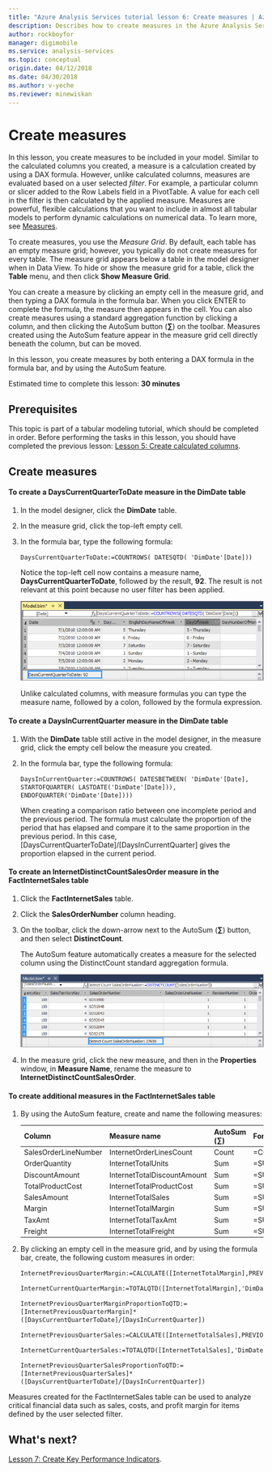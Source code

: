 ```yaml
---
title: "Azure Analysis Services tutorial lesson 6: Create measures | Azure"
description: Describes how to create measures in the Azure Analysis Services tutorial project. 
author: rockboyfor
manager: digimobile
ms.service: analysis-services
ms.topic: conceptual
origin.date: 04/12/2018
ms.date: 04/30/2018
ms.author: v-yeche
ms.reviewer: minewiskan
---
```

# Create measures

In this lesson, you create measures to be included in your model. Similar to the calculated columns you created, a measure is a calculation created by using a DAX formula. However, unlike calculated columns, measures are evaluated based on a user selected *filter*. For example, a particular column or slicer added to the Row Labels field in a PivotTable. A value for each cell in the filter is then calculated by the applied measure. Measures are powerful, flexible calculations that you want to include in almost all tabular models to perform dynamic calculations on numerical data. To learn more, see [Measures](https://docs.microsoft.com/sql/analysis-services/tabular-models/measures-ssas-tabular).

To create measures, you use the *Measure Grid*. By default, each table has an empty measure grid; however, you typically do not create measures for every table. The measure grid appears below a table in the model designer when in Data View. To hide or show the measure grid for a table, click the **Table** menu, and then click **Show Measure Grid**.  

You can create a measure by clicking an empty cell in the measure grid, and then typing a DAX formula in the formula bar. When you click ENTER to complete the formula, the measure then appears in the cell. You can also create measures using a standard aggregation function by clicking a column, and then clicking the AutoSum button (**∑**) on the toolbar. Measures created using the AutoSum feature appear in the measure grid cell directly beneath the column, but can be moved.  

In this lesson, you create measures by both entering a DAX formula in the formula bar, and by using the AutoSum feature.  

Estimated time to complete this lesson: **30 minutes**  

## Prerequisites  
This topic is part of a tabular modeling tutorial, which should be completed in order. Before performing the tasks in this lesson, you should have completed the previous lesson: [Lesson 5: Create calculated columns](../tutorials/aas-lesson-5-create-calculated-columns.md).  

## Create measures  

#### To create a DaysCurrentQuarterToDate measure in the DimDate table  

1.  In the model designer, click the **DimDate** table.  

2.  In the measure grid, click the top-left empty cell.  

3.  In the formula bar, type the following formula:  

    ```
    DaysCurrentQuarterToDate:=COUNTROWS( DATESQTD( 'DimDate'[Date])) 
    ```

    Notice the top-left cell now contains a measure name, **DaysCurrentQuarterToDate**, followed by the result, **92**. The result is not relevant at this point because no user filter has been applied.

    ![aas-lesson6-newmeasure](../tutorials/media/aas-lesson6-newmeasure.png) 

    Unlike calculated columns, with measure formulas you can type the measure name, followed by a colon, followed by the formula expression.

#### To create a DaysInCurrentQuarter measure in the DimDate table  

1.  With the **DimDate** table still active in the model designer, in the measure grid, click the empty cell below the measure you created.  

2.  In the formula bar, type the following formula:  

    ```
    DaysInCurrentQuarter:=COUNTROWS( DATESBETWEEN( 'DimDate'[Date], STARTOFQUARTER( LASTDATE('DimDate'[Date])), ENDOFQUARTER('DimDate'[Date])))
    ```

    When creating a comparison ratio between one incomplete period and the previous period. The formula must calculate the proportion of the period that has elapsed and compare it to the same proportion in the previous period. In this case, [DaysCurrentQuarterToDate]/[DaysInCurrentQuarter] gives the proportion elapsed in the current period.  

#### To create an InternetDistinctCountSalesOrder measure in the FactInternetSales table  

1.  Click the **FactInternetSales** table.   

2.  Click the **SalesOrderNumber** column heading.  

3.  On the toolbar, click the down-arrow next to the AutoSum (**∑**) button, and then select **DistinctCount**.  

    The AutoSum feature automatically creates a measure for the selected column using the DistinctCount standard aggregation formula.  

    ![aas-lesson6-newmeasure2](../tutorials/media/aas-lesson6-newmeasure2.png)

4.  In the measure grid, click the new measure, and then in the **Properties** window, in **Measure Name**, rename the measure to **InternetDistinctCountSalesOrder**. 

#### To create additional measures in the FactInternetSales table  

1.  By using the AutoSum feature, create and name the following measures:  

    |Column|Measure name|AutoSum (∑)|Formula|  
    |----------------|----------|-----------------|-----------|  
    |SalesOrderLineNumber|InternetOrderLinesCount|Count|=COUNTA([SalesOrderLineNumber])|  
    |OrderQuantity|InternetTotalUnits|Sum|=SUM([OrderQuantity])|  
    |DiscountAmount|InternetTotalDiscountAmount|Sum|=SUM([DiscountAmount])|  
    |TotalProductCost|InternetTotalProductCost|Sum|=SUM([TotalProductCost])|  
    |SalesAmount|InternetTotalSales|Sum|=SUM([SalesAmount])|  
    |Margin|InternetTotalMargin|Sum|=SUM([Margin])|  
    |TaxAmt|InternetTotalTaxAmt|Sum|=SUM([TaxAmt])|  
    |Freight|InternetTotalFreight|Sum|=SUM([Freight])|  

2.  By clicking an empty cell in the measure grid, and by using the formula bar, create,  the following custom measures in order:  

    ```
    InternetPreviousQuarterMargin:=CALCULATE([InternetTotalMargin],PREVIOUSQUARTER('DimDate'[Date]))
    ```

    ```
    InternetCurrentQuarterMargin:=TOTALQTD([InternetTotalMargin],'DimDate'[Date])
    ```

    ```
    InternetPreviousQuarterMarginProportionToQTD:=[InternetPreviousQuarterMargin]*([DaysCurrentQuarterToDate]/[DaysInCurrentQuarter])
    ```

    ```
    InternetPreviousQuarterSales:=CALCULATE([InternetTotalSales],PREVIOUSQUARTER('DimDate'[Date]))
    ```

    ```
    InternetCurrentQuarterSales:=TOTALQTD([InternetTotalSales],'DimDate'[Date])
    ```

    ```
    InternetPreviousQuarterSalesProportionToQTD:=[InternetPreviousQuarterSales]*([DaysCurrentQuarterToDate]/[DaysInCurrentQuarter])
    ```

Measures created for the FactInternetSales table can be used to analyze critical financial data such as sales, costs, and profit margin for items defined by the user selected filter.  

## What's next?
[Lesson 7: Create Key Performance Indicators](../tutorials/aas-lesson-7-create-key-performance-indicators.md).

<!--Update_Description: update meta properties -->